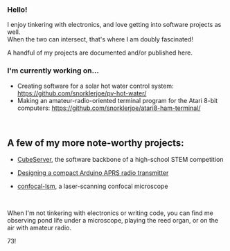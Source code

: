 ### Hello! 

I enjoy tinkering with electronics, and love getting into software projects as well.  
When the two can intersect, that's where I am doubly fascinated!

A handful of my projects are documented and/or published here.


### I'm currently working on...
- Creating software for a solar hot water control system: <https://github.com/snorklerjoe/pv-hot-water/>
- Making an amateur-radio-oriented terminal program for the Atari 8-bit computers: <https://github.com/snorklerjoe/atari8-ham-terminal/>
<br>

## A few of my more note-worthy projects:
- [CubeServer](https://github.com/snorklerjoe/CubeServer), the software backbone of a high-school STEM competition
- [Designing a compact Arduino APRS radio transmitter](https://github.com/snorklerjoe/aprs-weather-station)

- [confocal-lsm](https://github.com/snorklerjoe/confocal-lsm), a laser-scanning confocal microscope

<br>

When I'm not tinkering with electronics or writing code, you can find me observing pond life under a microscope, playing the reed organ, or on the air with amateur radio.

73!
